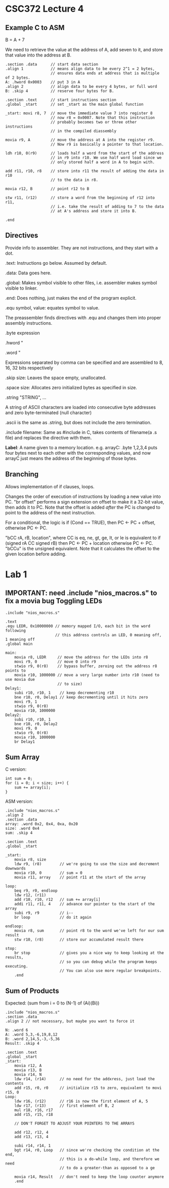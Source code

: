 CSC372 Lecture 4
===================

Example C to ASM
------------------

B = A + 7

We need to retrieve the value at the address of A,
add seven to it, and store that value into the address
at B.

```
.section .data 		// start data section
.align 1 			// means align data to be every 2^1 = 2 bytes,
					// ensures data ends at address that is multiple of 2 bytes.
A: .hword 0x0003 	// put 3 in A
.align 2 		 	// align data to be every 4 bytes, or full word
B: .skip 4		 	// reserve four bytes for B.

.section .text 		// start instructions section
.global _start		// set _start as the main global function

_start: movi r8, 7	// move the immediate value 7 into register 8
					// now r8 = 0x0007. Note that this instruction
					// probably becomes two or three other instructions
					// in the compiled diassembly

movia r9, A 		// move the address at A into the register r9.
					// Now r9 is basically a pointer to that location.

ldh r10, 0(r9)		// loads half a word from the start of the address
					// in r9 into r10. We use half word load since we
					// only stored half a word in A to begin with.

add r11, r10, r8	// store into r11 the result of adding the data in r10
					// to the data in r8.

movia r12, B 		// point r12 to B

stw r11, (r12)		// store a word from the beginning of r12 into r11,
					// i.e. take the result of adding to 7 to the data
					// at A's address and store it into B.

.end

```

Directives
------------

Provide info to assembler. They are not instructions, and they start with
a dot.

.text: Instructions go below. Assumed by default.

.data: Data goes here.

.global: Makes symbol visible to other files, i.e. assembler makes symbol
visible to linker.

.end: Does nothing, just makes the end of the program explicit.

.equ symbol, value: equates symbol to value.

The preassembler finds directives with .equ and changes them into
proper assembly instructions.

.byte expression

.hword "

.word "

Expressions separated by comma can be specified and are assembled
to 8, 16, 32 bits respectively

.skip size: Leaves the space empty, unallocated.

.space size:  Allocates zero initialized bytes as specified in size.

.string "STRING", ...

A string of ASCII characters are loaded into consecutive byte
addresses and zero byte-terminated (null character)

.ascii is the same as .string, but does not include the zero
termination.

.include filename: Same as #include in C, takes contents of
filename(a .s file) and replaces the directive with them.

**Label**: A name given to a memory location. e.g.
arrayC: .byte 1,2,3,4 puts four bytes next to each other
with the corresponding values, and now arrayC just means
the address of the beginning of those bytes.

Branching
------------

Allows implementation of if clauses, loops.

Changes the order of execution of instructions by loading
a new value into PC. "br offset" performs a sign extension
on offset to make it a 32-bit value, then adds it to PC.
Note that the offset is added *after* the PC is changed
to point to the address of the next instruction.

For a conditional, the logic is if (Cond == TRUE), then
PC <- PC + offset, otherwise PC <- PC.

"bCC rA, rB, location", where CC is eq, ne, gt, ge, lt, or le
is equivalent to if (signed rA CC signed rB) then PC <- PC + location
otherwise PC <- PC. "bCCu" is the unsigned equivalent. Note
that it calculates the offset to the given location before adding.

Lab 1 
==========

IMPORTANT: need .include "nios_macros.s" to fix a movia bug
Toggling LEDs
--------------

```
.include "nios_macros.s"

.text
.equ LEDR, 0x10000000 // memory mapped I/O, each bit in the word following
				      // this address controls an LED, 0 meaning off, 1 meaning off
.global main

main:
	movia r8, LEDR	   // move the address for the LEDs into r8
	movi r9, 0 		   // move 0 into r9
	stwio r9, 0(r8)    // bypass buffer, zeroing out the address r8 points to
	movia r10, 1000000 // move a very large number into r10 (need to use movia due
					   // to size)
Delay1:
	subi r10, r10, 1    // keep decrementing r10
	bne r10, r0, Delay1 // keep decrementing until it hits zero
	movi r9, 1
	stwio r9, 0(r8)
	movia r10, 1000000
Delay2:
	subi r10, r10, 1
	bne r10, r0, Delay2
	movi r9, 0
	stwio r9, 0(r8)
	movia r10, 1000000
	br Delay1
```

Sum Array
-----------

C version:

```
int sum = 0;
for (i = 0; i < size; i++) {
	sum += array[i];
}
```

ASM version:

```
.include "nios_macros.s"
.align 2
.section .data
array: .word 0x2, 0x4, 0xa, 0x20
size: .word 0x4
sum: .skip 4

.section .text
.global _start

_start: 
	movia r8, size
	ldw r9, (r8) 		// we're going to use the size and decrement downwards
	movia r10, 0 		// sum = 0
	movia r11, array 	// point r11 at the start of the array

loop:
	beq r9, r0, endloop
	ldw r12, (r11)
	add r10, r10, r12 	// sum += array[i]
	addi r11, r11, 4 	// advance our pointer to the start of the array
	subi r9, r9 		// i--
	br loop   			// do it again

endloop:
	movia r8, sum 		// point r8 to the word we've left for our sum result
	stw r10, (r8)		// store our accumulated result there

stop:
	br stop				// gives you a nice way to keep looking at the results,
						// so you can debug while the program keeps executing.
						// You can also use more regular breakpoints.
	.end
```

Sum of Products
----------------

Expected: (sum from i = 0 to (N-1) of (Ai)(Bi))

```
.include "nios_macros.s"
.section .data
.align 2 // not necessary, but maybe you want to force it

N: .word 6
A: .word 5,3,-6,19,8,12
B: .word 2,14,5,-3,-5,36
Result: .skip 4

.section .text
.global _start
_start: 
	movia r12, A
	movia r13, B
	movia r14, N
	ldw r14, (r14) 		// no need for the addxress, just load the contents
	add r15, r0, r0 	// initialize r15 to zero, equivalent to movi r15, 0
Loop:
	ldw r16, (r12)		// r16 is now the first element of A, 5
	ldw r17, (r13) 		// first element of B, 2
	mul r18, r16, r17
	add r15, r15, r18

	// DON'T FORGET TO ADJUST YOUR POINTERS TO THE ARRAYS

	add r12, r12, 4
	add r13, r13, 4

	subi r14, r14, 1
	bgt r14, r0, Loop 	// since we're checking the condition at the end,
						// this is a do-while loop, and therefore we need
						// to do a greater-than as opposed to a ge
	
	movia r14, Result 	// don't need to keep the loop counter anymore
	.end
```